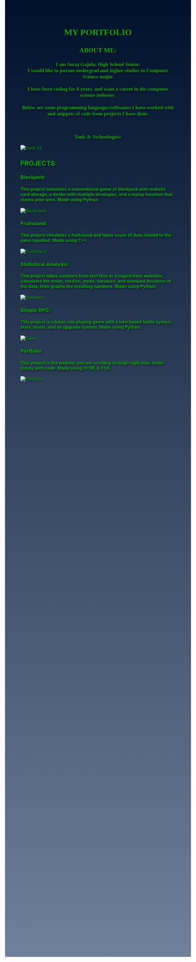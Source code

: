 <html>
<style>
    div.a{
        text-align: center;
        font-family: verdana;
    }
    body{
        color: rgb(8, 174, 19);
    }
    #grad1 {
         height: 3000px;
         background-color: rgb(1, 49, 125); 
         background-image: linear-gradient(rgb(0, 17, 44), rgb(111, 129, 154));
    }
    body{
        text-shadow: 2px 2px 4px #000000;
    }
</style>
<body id="grad1">
<div class="a">
  

<h1> MY PORTFOLIO </h1>

<h2> ABOUT ME: </h2>

<h3> I am Suraj Gajula, High School Senior. <br> I would like to pursue undergrad and higher studies in Computer Science major. <br><br>
I have been coding for 8 years, and want a career in the computer science industry. <br><br>
Below are some programming languages/softwares I have worked with and snippets of code from projects I have done.</h3><br>
<h3> Tools & Technologies:</h3>

</div>
</body>
</html>

![tools v3](https://user-images.githubusercontent.com/121447690/210023450-cd51267f-421a-4730-ac41-de08f43598cf.png)

<html>
<body>

<h2> PROJECTS: </h2>
<h3>Blackjack:</h3> 

<!--<img src="C:\Users\surgi\OneDrive\Pictures\Screenshots\2022-12-28 (3).png" alt = "blackjack code" width = "800px" height= "350px">-->

<h4>This project simulates a conventional game of blackjack with realistic card storage, a dealer with multiple strategies, and a replay function that stores your wins. Made using Python.</h4>

</body>
</html>

![BlackJack](https://user-images.githubusercontent.com/121447690/210023821-690d5f92-c980-45b1-a640-548a87ff702e.png)

<html>
<body>

<h3>Fruitstand:</h3>

<!-- <img src="C:\Users\surgi\OneDrive\Pictures\Screenshots\2022-12-28 (2).png" alt = "Fruitstand code" width = "800px" height= "350px">-->
<h4>This project simulates a fruitstand and takes count of data related to the sales inputted. Made using C++.</h4>

</body>
</html>

![FruitStand](https://user-images.githubusercontent.com/121447690/210023834-4a6600c8-b834-432e-aaa0-b11a35588109.png)

<html>
<body>

<h3>Statistical Analysis:</h3>

<h4>This project takes numbers from text files or scraped from websites, calculates the mean, median, mode, variance, and standard deviation of the data, then graphs the resulting numbers. Made using Python.</h4>

</body>
</html>

![Statistics](https://user-images.githubusercontent.com/121447690/210023845-43877a7a-6345-479e-af9e-31f2e05e470a.png)

<!--<img src="C:\Users\surgi\OneDrive\Pictures\Screenshots\2022-12-28 (1).png" alt = "Statistics code" width = "800px" height= "350px">-->

<html>
<body>

<h3>Simple RPG:</h3>
<h4>This project is a basic role playing game with a turn based battle system, stats, levels, and an upgrade system. Made using Python.</h4>

</body>
</html>

![Game](https://user-images.githubusercontent.com/121447690/210023859-55e26acf-6e72-49c4-b6a4-705cb3835ec7.png)

<!--<img src="C:\Users\surgi\OneDrive\Pictures\Screenshots\2022-12-29.png" alt = "RPG code" width = "800px" height= "350px">-->

<html>
<body>

<h3>Portfolio:</h3>

<h4>This project is the website you are scrolling through right now, made purely with code. Made using HTML & CSS.</h4>

</body>
</html>

![Portfolio](https://user-images.githubusercontent.com/121447690/210023866-091ecc39-cb55-4bd0-839f-579a63386620.png)

<!--<img src= "C:\Users\surgi\OneDrive\Pictures\Screenshots\2022-12-29 (1).png" alt = "Fruitstand code" width = "800px" height= "350px">-->


